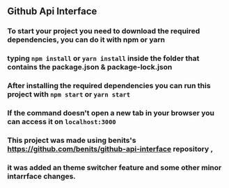 ## Github Api Interface

### To start your project you need to download the required dependencies, you can do it with npm or yarn 
### typing `npm install` or `yarn install` inside the folder that contains the package.json & package-lock.json 

### After installing the required dependencies you can run this project with `npm start` or `yarn start`
### If the command doesn't open a new tab in your browser you can access it on `localhost:3000` 

### This project was made using benits's https://github.com/benits/github-api-interface repository , 
### it was added an theme switcher feature and some other minor intarrface changes.

